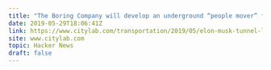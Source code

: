 ```yaml
---
title: "The Boring Company will develop an underground “people mover” for Las Vegas"
date: 2019-05-29T18:06:41Z
link: https://www.citylab.com/transportation/2019/05/elon-musk-tunnel-las-vegas-loop-boring-company-electric-cars/590287/?utm_medium=RSS&utm_source=hune
site: www.citylab.com
topic: Hacker News
draft: false
---
```

